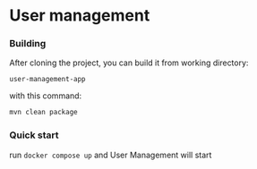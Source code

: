 # User management

### Building

After cloning the project, you can build it from working directory:
```
user-management-app 
```
with this command:
```sh
mvn clean package
```

### Quick start

run `docker compose up` and User Management will start
